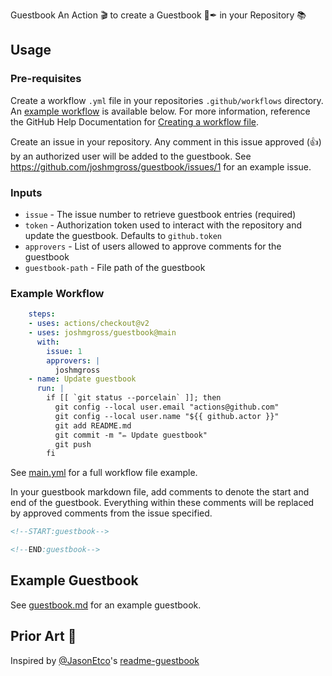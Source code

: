Guestbook
An Action 🎬 to create a Guestbook 📖✒ in your Repository 📚

## Usage

### Pre-requisites
Create a workflow `.yml` file in your repositories `.github/workflows` directory. An [example workflow](#example-workflow) is available below. For more information, reference the GitHub Help Documentation for [Creating a workflow file](https://help.github.com/en/articles/configuring-a-workflow#creating-a-workflow-file).

Create an issue in your repository. Any comment in this issue approved (:+1:) by an authorized user will be added to the guestbook. See https://github.com/joshmgross/guestbook/issues/1 for an example issue.

### Inputs

* `issue` - The issue number to retrieve guestbook entries (required)
* `token` - Authorization token used to interact with the repository and update the guestbook. Defaults to `github.token`
* `approvers` - List of users allowed to approve comments for the guestbook
* `guestbook-path` - File path of the guestbook

### Example Workflow
```yaml
    steps:
    - uses: actions/checkout@v2
    - uses: joshmgross/guestbook@main
      with:
        issue: 1
        approvers: |
          joshmgross
    - name: Update guestbook
      run: |
        if [[ `git status --porcelain` ]]; then
          git config --local user.email "actions@github.com"
          git config --local user.name "${{ github.actor }}"
          git add README.md
          git commit -m "✏ Update guestbook"
          git push
        fi
```

See [main.yml](.github/workflows/main.yml) for a full workflow file example.

In your guestbook markdown file, add comments to denote the start and end of the guestbook. Everything within these comments will be replaced by approved comments from the issue specified.
```md
<!--START:guestbook-->

<!--END:guestbook-->
```

## Example Guestbook

See [guestbook.md](./guestbook.md) for an example guestbook.

## Prior Art 🎨

Inspired by [@JasonEtco](https://github.com/JasonEtco)'s [readme-guestbook](https://github.com/JasonEtco/readme-guestbook)
